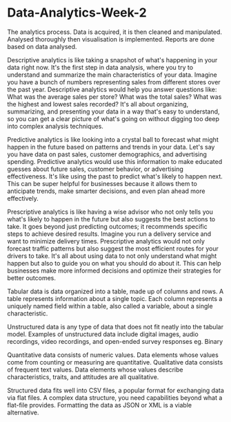 # Data-Analytics-Week-2
The analytics process.
Data is acquired, it is then cleaned and manipulated. Analysed thoroughly then visualisation is implemented. Reports are done based on data analysed.

Descriptive analytics is like taking a snapshot of what's happening in your data right now. It's the first step in data analysis, where you try to understand and summarize the main characteristics of your data. Imagine you have a bunch of numbers representing sales from different stores over the past year. Descriptive analytics would help you answer questions like: What was the average sales per store? What was the total sales? What was the highest and lowest sales recorded? It's all about organizing, summarizing, and presenting your data in a way that's easy to understand, so you can get a clear picture of what's going on without digging too deep into complex analysis techniques.

Predictive analytics is like looking into a crystal ball to forecast what might happen in the future based on patterns and trends in your data. Let's say you have data on past sales,
 customer demographics, and advertising spending. Predictive analytics would use this information to make educated guesses about future sales, customer behavior, or advertising effectiveness. It's like using the past to predict what's likely to happen next. This can be super helpful for businesses because it allows them to anticipate trends, make smarter decisions, and even plan ahead more effectively.

Prescriptive analytics is like having a wise advisor who not only tells you what's likely to happen in the future but also suggests the best actions to take. It goes beyond just predicting outcomes; it recommends specific steps to achieve desired results. Imagine you run a delivery service and want to minimize delivery times. Prescriptive analytics would not only forecast traffic patterns but also suggest the most efficient routes for your drivers to take. It's all about using data to not only understand what might happen but also to guide you on what you should do about it. This can help businesses make more informed decisions and optimize their strategies for better outcomes.

Tabular data is data organized into a table, made up of columns and rows. A table represents information about a single topic. Each column represents a uniquely named field within a table, also called a variable, about a single characteristic.

Unstructured data is any type of data that does not fit neatly into the tabular model. 
Examples of unstructured data include digital images, audio recordings, video recordings, and open-ended survey responses eg. Binary

Quantitative data consists of numeric values. Data elements whose values come from counting or measuring are quantitative.
Qualitative data consists of frequent text values. Data elements whose values describe characteristics, traits, and attitudes are all qualitative.
    
Structured data fits well into CSV files, a popular format for exchanging data via flat files.
A complex data structure, you need capabilities beyond what a flat-file provides. Formatting the data as JSON or XML is a viable alternative.
